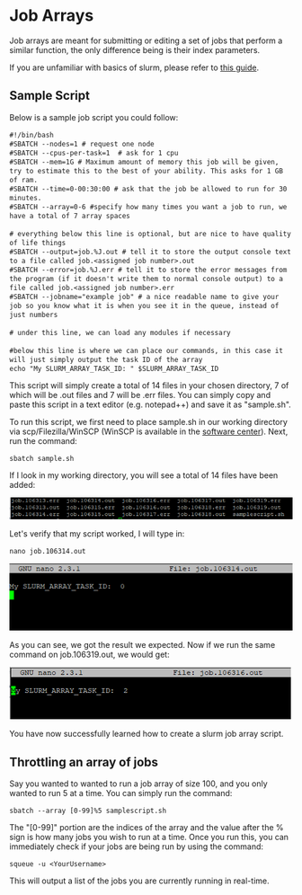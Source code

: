 # Job Arrays

Job arrays are meant for submitting or editing a set of jobs that perform a similar function, the only difference being is their index parameters. 

If you are unfamiliar with basics of slurm, please refer to [this guide](slurm_commands.md).

## Sample Script
Below is a sample job script you could follow:

```
#!/bin/bash  
#SBATCH --nodes=1 # request one node  
#SBATCH --cpus-per-task=1  # ask for 1 cpu  
#SBATCH --mem=1G # Maximum amount of memory this job will be given, try to estimate this to the best of your ability. This asks for 1 GB of ram.  
#SBATCH --time=0-00:30:00 # ask that the job be allowed to run for 30 minutes.  
#SBATCH --array=0-6 #specify how many times you want a job to run, we have a total of 7 array spaces

# everything below this line is optional, but are nice to have quality of life things  
#SBATCH --output=job.%J.out # tell it to store the output console text to a file called job.<assigned job number>.out  
#SBATCH --error=job.%J.err # tell it to store the error messages from the program (if it doesn't write them to normal console output) to a file called job.<assigned job number>.err  
#SBATCH --jobname="example job" # a nice readable name to give your job so you know what it is when you see it in the queue, instead of just numbers

# under this line, we can load any modules if necessary

#below this line is where we can place our commands, in this case it will just simply output the task ID of the array  
echo "My SLURM_ARRAY_TASK_ID: " $SLURM_ARRAY_TASK_ID
```

This script will simply create a total of 14 files in your chosen directory, 7 of which will be .out files and 7 will be .err files. You can simply copy and paste this script in a text editor (e.g. notepad++) and save it as "sample.sh". 

To run this script, we first need to place sample.sh in our working directory via scp/Filezilla/WinSCP (WinSCP is available in the [software center](https://researchit.las.iastate.edu/how-use-software-center-windows)). Next, run the command:

```
sbatch sample.sh
```

If I look in my working directory, you will see a total of 14 files have been added:

![slurm_array](img/slurm_array.png)

Let's verify that my script worked, I will type in:

```
nano job.106314.out 
```

![job_output](img/job_output.png)

As you can see, we got the result we expected. Now if we run the same command on job.106319.out, we would get:

![job_output2](img/job_output2.png)

  
You have now successfully learned how to create a slurm job array script.

## Throttling an array of jobs

Say you wanted to wanted to run a job array of size 100, and you only wanted to run 5 at a time. You can simply run the command:

```
sbatch --array [0-99]%5 samplescript.sh
```

The "[0-99]" portion are the indices of the array and the value after the % sign is how many jobs you wish to run at a time. Once you run this, you can immediately check if your jobs are being run by using the command:

```
squeue -u <YourUsername>
```

This will output a list of the jobs you are currently running in real-time.